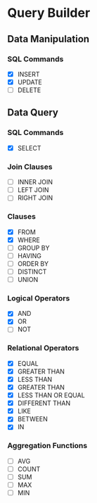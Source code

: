 # Query Builder

## Data Manipulation
### SQL Commands
- [x] INSERT
- [x] UPDATE
- [ ] DELETE

## Data Query
### SQL Commands
- [x] SELECT

### Join Clauses
- [ ] INNER JOIN
- [ ] LEFT JOIN
- [ ] RIGHT JOIN

### Clauses
- [x] FROM
- [x] WHERE
- [ ] GROUP BY
- [ ] HAVING
- [ ] ORDER BY
- [ ] DISTINCT
- [ ] UNION

### Logical Operators
- [x] AND
- [x] OR
- [ ] NOT

### Relational Operators
- [x] EQUAL
- [x] GREATER THAN
- [x] LESS THAN
- [x] GREATER THAN
- [x] LESS THAN OR EQUAL
- [x] DIFFERENT THAN
- [x] LIKE
- [x] BETWEEN
- [x] IN

### Aggregation Functions
- [ ] AVG
- [ ] COUNT
- [ ] SUM
- [ ] MAX
- [ ] MIN
